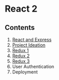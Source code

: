 # React 2

## Contents

1.  [React and Express](./react_express/react_express.md)
2.  [Project Ideation](./project_ideation/project_ideation.md)
3.  [Redux 1](./redux_1/redux_1.md)
4.  [Redux 2](./redux_2/redux_2.md)
5.  [Redux 3](,/redux_3/redux_3.md)
6.  User Authentication
7.  Deployment
